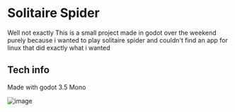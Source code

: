 # Solitaire Spider
Well not exactly
This is a small project made in godot over the weekend purely because i wanted to play solitaire spider and couldn't find an app for linux that did exactly what i wanted

## Tech info
Made with godot 3.5 Mono

![image](https://user-images.githubusercontent.com/36876492/192133658-fd4f60e8-c85a-4ae8-904f-82f5e51c31e4.png)
